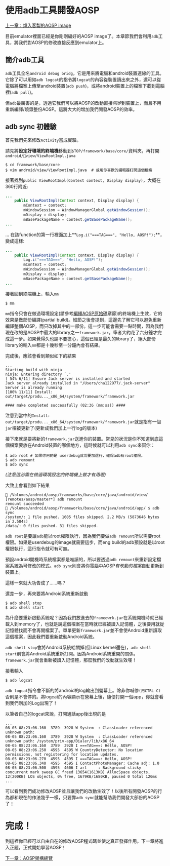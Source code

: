 # 使用adb工具開發AOSP

[上一章：燒入客製的AOSP image](/ch4_flash)

目前emulator裡面已經是你剛剛編好的AOSP image了。本章節我們會利用`adb`工具，將我們對AOSP的修改直接反應到emulator上。

## 簡介adb工具

`adb`工具全名`android debug bridg`，它是用來將電腦和android裝置連線的工具。它除了可以用如`adb logcat`的指令將`logcat`的內容從裝置讀出來之外，還可以從電腦將檔案上傳至android裝置(`adb push`)，或將android裝置上的檔案下載到電腦裡(`adb pull`)。

但`adb`最厲害的是，透過它我們可以將AOSP的改動直接*同步*到裝置上，而且不用重新編譯/燒錄整份AOSP。這將大大的增加我們開發AOSP的效率。

## adb sync 初體驗

首先我們先來修改`Activity`當成實驗。

請先將**設定好環境的終端機**移動到`$TOP/framework/base/core/`資料夾，再打開`android/view/ViewRootImpl.java`

```shell
$ cd framework/base/core
$ vim android/view/ViewRootImpl.java  # 或用你喜歡的編輯器打開這個檔案
```

接著找到`public ViewRootImpl(Context context, Display display)`，大概在360行附近:

```java
...
    public ViewRootImpl(Context context, Display display) {
        mContext = context;
        mWindowSession = WindowManagerGlobal.getWindowSession();
        mDisplay = display;
        mBasePackageName = context.getBasePackageName();
...
```

...
在該function的第一行裡面加上**`Log.i("===TAG===", "Hello, AOSP!");`**，變成這樣:

```java
...
    public ViewRootImpl(Context context, Display display) {
        Log.i("===TAG===", "Hello, AOSP!");
        mContext = context;
        mWindowSession = WindowManagerGlobal.getWindowSession();
        mDisplay = display;
        mBasePackageName = context.getBasePackageName();
...
```

接著回到終端機上，輸入`mm`

```shell
$ mm
```

`mm`指令只會在做過環境設定(請參考[編繹AOSP原始碼](/ch3_build)章節)的終端機上生效，它的效果是做部份編譯(partial build)。細節之後會提到，這邊先了解它可以避免重新編譯整個AOSP，而只改掉其中的一部份。這一步可能會需要一點時間，因為我們現在改的是AOSP中最大的library之一`framework.jar`。筆者大約花了六分鐘才完成這一步。如果覺得久也請不要擔心，這個已經是最久的library了，絕大部份library的輸入`mm`都是十幾秒至一分鐘內會有結果。

完成後，應該會看到類似如下的結果

```shell
...
Starting build with ninja
ninja: Entering directory `.'
[ 54% 6/11] Ensure Jack server is installed and started
Jack server already installed in "/Users/cha122977/.jack-server"
Server is already running
[100% 11/11] Install: out/target/produ..._x86_64/system/framework/framework.jar

#### make completed successfully (02:36 (mm:ss)) ####
```

注意到當中的`Install: out/target/produ..._x86_64/system/framework/framework.jar`就是指有一個`jar`檔被更新了(更新成我們加上一行log的版本)

接下來就是要將新的`framework.jar`送進你的裝置。常見的狀況是你不知道到底這個檔案要放在Android裝置的哪個地方，這時候就可以利用`adb sync`來幫你：

```shell
$ adb root # 如果你用的是 userdebug就需要加這行，確保adb有root權限。
$ adb remount
$ adb sync
```

*(注意這必需在做過環境設定的終端機上做才有用喔)*

大致上會看到如下結果

```
 /Volumes/android/aosp/frameworks/base/core/java/android/view/ [remotes/aosp/master*] adb remount
remount succeeded
 /Volumes/android/aosp/frameworks/base/core/java/android/app/ $ adb sync
/system/: 1 file pushed. 1605 files skipped. 2.2 MB/s (5873646 bytes in 2.584s)
/data/: 0 files pushed. 31 files skipped.
```

`adb root`是要讓`adb`能以root權限執行，因為我們要做`adb remount`所以需要root權限。如果是userdebug的image就需要這步，而eng build的adb預設就是以root權限執行，這行指令就可有可無。

預設android開機時系統檔案都是唯讀的，所以要透過`adb remount`來重新設定檔案系統為可修改的模式。`adb sync`則會將你電腦中AOSP*有改動的檔案*自動更新到裝置上。

這樣一來就大功告成了……嗎？

還差一步，再來要將Android系統重新啟動

```
$ adb shell stop
$ adb shell start
```

為什麼要重新啟動系統呢？因為我們放進去的`frameowrk.jar`在系統開機時就已經載入到memory了，也就是說這個檔案在當時就已經被讀入記憶體，之後要用就從記憶體找而不會再開檔案了。單單更新`framework.jar`並不會使Android重新讀取這個檔案，因此我們要重新啟動Android系統。

`adb shell stop`會將Android系統給關掉(但Linux kernel還在)，`adb shell start`則會將Android系統重新打開。因為Android系統重開的關係，`framework.jar`就會重新被讀入記憶體，那麼我們的改動就生效嘍！

接著輸入

```shell
$ adb logcat
```

`adb logcat`指令會不斷的將android的log輸出到營幕上。除非你喊停`(用CTRL-C)`否則是不會停的。將logcat的內容顯示在營幕上後，隨便打開一個app，你就會看到我們剛加的Log出現了！

以筆者自己的logcat來說，打開通話app後出現的是

```logcat
...
08-05 08:23:06.160  3789  3928 W System  : ClassLoader referenced unknown path: 
08-05 08:23:06.160  3789  3928 W System  : ClassLoader referenced unknown path: /system/priv-app/Dialer/lib/x86_64
08-05 08:23:06.160  3789  3928 I ===TAG===: Hello, AOSP!
08-05 08:23:06.250  4595  4595 W CountryDetector: No location permissions, not registering for location updates.
08-05 08:23:06.270  4595  4595 I ===TAG===: Hello, AOSP!
08-05 08:23:06.340  4595  4595 I ContactPhotoManager: Cache adj: 1.0
08-05 08:23:06.500  4595  4606 I art     : Background sticky concurrent mark sweep GC freed 13654(1613KB) AllocSpace objects, 12(200KB) LOS objects, 0% free, 1679KB/1680KB, paused 0 total 120ms
...
```

可以看到我們成功修改AOSP並且讓我們的改動生效了！以後所有開發AOSP的行為都和現在的作法幾乎一樣，只要靠`adb sync`就能幫助我們開發大部份的AOSP了！

# 完成！

到這裡你已經可以自由自在的修改AOSP程式碼並使之真正發揮作用。下一章將進入正題，正式開始學習AOSP！

[下一章：AOSP架構總覽](/ch6_aosp_overview)
